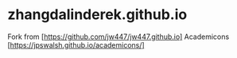 # zhangdalinderek.github.io
Fork from [https://github.com/jw447/jw447.github.io]
Academicons [https://jpswalsh.github.io/academicons/]

